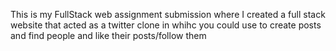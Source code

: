 This is my FullStack web assignment submission where I created a full stack website that acted as a twitter clone in whihc you could use to create posts and find people and like their posts/follow them
